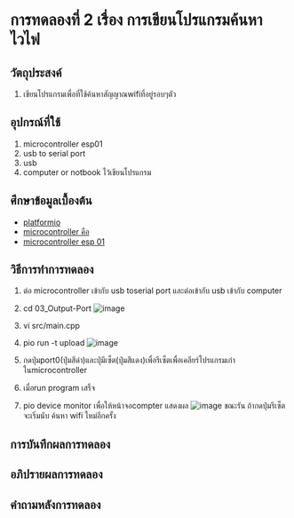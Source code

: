 # การทดลองที่ 2 เรื่อง การเขียนโปรแกรมค้นหาไวไฟ
## วัตถุประสงค์
1. เขียนโปรแกรมเพื่อที่ใช้ค้นหาสัญญาณwifiที่อยู่รอบๆตัว
## อุปกรณ์ที่ใช้
1. microcontroller esp01
2. usb to serial port
3. usb
4. computer or notbook ไว้เขียนโปรแกรม
## ศึกษาข้อมูลเบื้องต้น
* [platformio](https://platformio.org/)
* [microcontroller คือ](https://thiti.dev/blog/28/)
* [microcontroller esp 01](http://fitrox.lnwshop.com/article/28/esp8266-ตอนที่-1-รู้จักกับ-esp8266)
## วิธีการทำการทดลอง
1. ต่อ microcontroller เข้ากับ usb toserial port และต่อเข้ากับ usb เข้ากับ computer
2. cd 03_Output-Port
![image](https://user-images.githubusercontent.com/80880831/112257150-f34fac00-8c96-11eb-8cf1-2af648d0ee9b.jpeg)
3. vi src/main.cpp

4. pio run -t upload
![image](https://user-images.githubusercontent.com/80880831/112257604-b801ad00-8c97-11eb-923f-02f7731540f3.jpeg)
5. กดปุ่มport0(ปุ่มสีดำ)และปุ่มีเซ็ต(ปุ่มสีแดง)เพื่อรีเซ็ตเพื่อเคลียร์โปรแกรมเก่าในmicrocontroller
6. เมื่อrun program เสร็จ
7. pio device monitor เพื่อให้หน้าจอcompter แสดงผล
![image](https://user-images.githubusercontent.com/80880831/112257650-ce0f6d80-8c97-11eb-964a-9a1e125db422.jpeg)
ขณะรัน ถ้ากดปุ่มรีเซ็ต จะเริ่มนับ ค้นหา wifi ใหม่อีกครั้ง
## การบันทึกผลการทดลอง

## อภิปรายผลการทดลอง

## คำถามหลังการทดลอง
